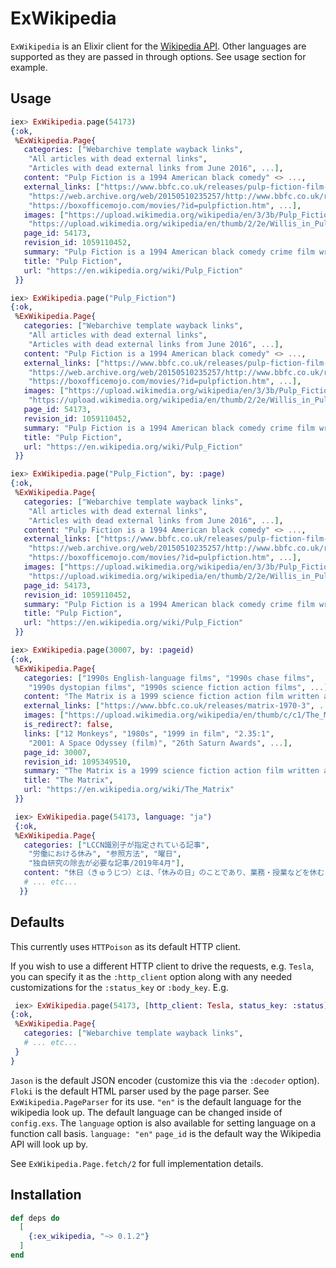 # ExWikipedia

`ExWikipedia` is an Elixir client for the [Wikipedia API](https://en.wikipedia.org/w/api.php). Other languages are supported as they are passed in through options. See usage section for example.

## Usage

```elixir
iex> ExWikipedia.page(54173)
{:ok,
 %ExWikipedia.Page{
   categories: ["Webarchive template wayback links",
    "All articles with dead external links",
    "Articles with dead external links from June 2016", ...],
   content: "Pulp Fiction is a 1994 American black comedy" <> ...,
   external_links: ["https://www.bbfc.co.uk/releases/pulp-fiction-film-0",
    "https://web.archive.org/web/20150510235257/http://www.bbfc.co.uk/releases/pulp-fiction-film-0",
    "https://boxofficemojo.com/movies/?id=pulpfiction.htm", ...],
   images: ["https://upload.wikimedia.org/wikipedia/en/3/3b/Pulp_Fiction_%281994%29_poster.jpg",
    "https://upload.wikimedia.org/wikipedia/en/thumb/2/2e/Willis_in_Pulp_Fiction.jpg/", ...],
   page_id: 54173,
   revision_id: 1059110452,
   summary: "Pulp Fiction is a 1994 American black comedy crime film written and directed by Quentin Tarantino, who conceived it with Roger Avary. Starring John Travolta, Samuel L. Jackson," <> ...,
   title: "Pulp Fiction",
   url: "https://en.wikipedia.org/wiki/Pulp_Fiction"
 }}
```

```elixir
iex> ExWikipedia.page("Pulp_Fiction")
{:ok,
 %ExWikipedia.Page{
   categories: ["Webarchive template wayback links",
    "All articles with dead external links",
    "Articles with dead external links from June 2016", ...],
   content: "Pulp Fiction is a 1994 American black comedy" <> ...,
   external_links: ["https://www.bbfc.co.uk/releases/pulp-fiction-film-0",
    "https://web.archive.org/web/20150510235257/http://www.bbfc.co.uk/releases/pulp-fiction-film-0",
    "https://boxofficemojo.com/movies/?id=pulpfiction.htm", ...],
   images: ["https://upload.wikimedia.org/wikipedia/en/3/3b/Pulp_Fiction_%281994%29_poster.jpg",
    "https://upload.wikimedia.org/wikipedia/en/thumb/2/2e/Willis_in_Pulp_Fiction.jpg/", ...],
   page_id: 54173,
   revision_id: 1059110452,
   summary: "Pulp Fiction is a 1994 American black comedy crime film written and directed by Quentin Tarantino, who conceived it with Roger Avary. Starring John Travolta, Samuel L. Jackson," <> ...,
   title: "Pulp Fiction",
   url: "https://en.wikipedia.org/wiki/Pulp_Fiction"
 }}
```

```elixir
iex> ExWikipedia.page("Pulp_Fiction", by: :page)
{:ok,
 %ExWikipedia.Page{
   categories: ["Webarchive template wayback links",
    "All articles with dead external links",
    "Articles with dead external links from June 2016", ...],
   content: "Pulp Fiction is a 1994 American black comedy" <> ...,
   external_links: ["https://www.bbfc.co.uk/releases/pulp-fiction-film-0",
    "https://web.archive.org/web/20150510235257/http://www.bbfc.co.uk/releases/pulp-fiction-film-0",
    "https://boxofficemojo.com/movies/?id=pulpfiction.htm", ...],
   images: ["https://upload.wikimedia.org/wikipedia/en/3/3b/Pulp_Fiction_%281994%29_poster.jpg",
    "https://upload.wikimedia.org/wikipedia/en/thumb/2/2e/Willis_in_Pulp_Fiction.jpg/", ...],
   page_id: 54173,
   revision_id: 1059110452,
   summary: "Pulp Fiction is a 1994 American black comedy crime film written and directed by Quentin Tarantino, who conceived it with Roger Avary. Starring John Travolta, Samuel L. Jackson," <> ...,
   title: "Pulp Fiction",
   url: "https://en.wikipedia.org/wiki/Pulp_Fiction"
 }}
```

```elixir
iex> ExWikipedia.page(30007, by: :pageid)
{:ok,
 %ExWikipedia.Page{
   categories: ["1990s English-language films", "1990s chase films",
    "1990s dystopian films", "1990s science fiction action films", ...],
   content: "The Matrix is a 1999 science fiction action film written and directed by the" <> ...,
   external_links: ["https://www.bbfc.co.uk/releases/matrix-1970-3", ...],
   images: ["https://upload.wikimedia.org/wikipedia/en/thumb/c/c1/The_Matrix_Poster.jpg/220px-The_Matrix_Poster.jpg", ...],
   is_redirect?: false,
   links: ["12 Monkeys", "1980s", "1999 in film", "2.35:1",
    "2001: A Space Odyssey (film)", "26th Saturn Awards", ...],
   page_id: 30007,
   revision_id: 1095349510,
   summary: "The Matrix is a 1999 science fiction action film written and directed by the Wachowskis." <> ...,
   title: "The Matrix",
   url: "https://en.wikipedia.org/wiki/The_Matrix"
 }}
```

```elixir
 iex> ExWikipedia.page(54173, language: "ja")
 {:ok,
 %ExWikipedia.Page{
   categories: ["LCCN識別子が指定されている記事",
    "労働における休み", "参照方法", "曜日",
    "独自研究の除去が必要な記事/2019年4月"],
   content: "休日（きゅうじつ）とは、「休みの日」のことであり、業務・授業などを休む日である。辞書『広辞苑』では「休日」の2番目の意味として、特に日曜日や国民の祝日（≒各国の法定の祝日）など、という説明をしている。\n「休暇」（きゅうか）のほうも同様に、学校・会社・官庁などの「やすみ」のことである。そこに追加説明があり、しばしば日曜・祝日など以外のやすみを言う、とされる。\nなお、英語では土日" <> ...,
   # ... etc...
  }}
 ```

## Defaults

This currently uses `HTTPoison` as its default HTTP client.

If you wish to use a different HTTP client to drive the requests, e.g. `Tesla`, you can specify it as the `:http_client` option along with any needed customizations for the `:status_key` or `:body_key`.  E.g.

```elixir
 iex> ExWikipedia.page(54173, [http_client: Tesla, status_key: :status])
{:ok,
 %ExWikipedia.Page{
   categories: ["Webarchive template wayback links",
   # ... etc...
 }
}
```

`Jason` is the default JSON encoder (customize this via the `:decoder` option).
`Floki` is the default HTML parser used by the page parser. See `ExWikipedia.PageParser` for its use.
`"en"` is the default language for the wikipedia look up. The default language can be changed inside of 
`config.exs`. The `language` option is also available for setting language on a function call basis.
`language: "en"`
`page_id` is the default way the Wikipedia API will look up by.


See `ExWikipedia.Page.fetch/2` for full implementation details.

## Installation

```elixir
def deps do
  [
    {:ex_wikipedia, "~> 0.1.2"}
  ]
end
```
